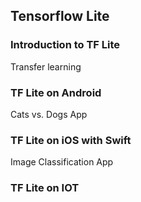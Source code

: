 ## Tensorflow Lite
### Introduction to TF Lite
Transfer learning
### TF Lite on Android
Cats vs. Dogs App
### TF Lite on iOS with Swift
Image Classification App
### TF Lite on IOT
